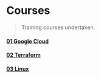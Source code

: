 # Courses

<div align="justify">

> Training courses undertaken.   

</div>

#### [01 Google Cloud](https://github.com/benweston/benweston/blob/google-version/courses/01-google-cloud.md)
#### [02 Terraform](https://github.com/benweston/benweston/blob/google-version/courses/02-terraform.md)
#### [03 Linux](https://github.com/benweston/benweston/blob/google-version/courses/03-linux.md) 
